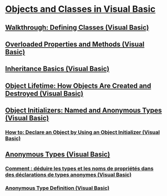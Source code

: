 # [Objects and Classes in Visual Basic](index.md)
## [Walkthrough: Defining Classes (Visual Basic)](walkthrough-defining-classes.md)
## [Overloaded Properties and Methods (Visual Basic)](overloaded-properties-and-methods.md)
## [Inheritance Basics (Visual Basic)](inheritance-basics.md)
## [Object Lifetime: How Objects Are Created and Destroyed (Visual Basic)](object-lifetime-how-objects-are-created-and-destroyed.md)
## [Object Initializers: Named and Anonymous Types (Visual Basic)](object-initializers-named-and-anonymous-types.md)
### [How to: Declare an Object by Using an Object Initializer (Visual Basic)](how-to-declare-an-object-by-using-an-object-initializer.md)
## [Anonymous Types (Visual Basic)](anonymous-types.md)
### [Comment : déduire les types et les noms de propriétés dans des déclarations de types anonymes (Visual Basic)](how-to-infer-property-names-and-types-in-anonymous-type-declarations.md)
### [Anonymous Type Definition (Visual Basic)](anonymous-type-definition.md)
